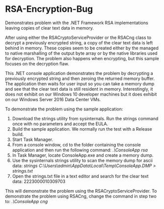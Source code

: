 # RSA-Encryption-Bug
Demonstrates problem with the .NET Framework RSA implementations leaving copies of clear text data in memory.

After using either the RSACryptoServiceProvider or the RSACng class to decrypt a previously encrypted string, a copy of the clear text 
data is left behind in memory. These copies seem to be created either by the managed to native marshalling of the output byte array or
by the native libraries used for decryption. The problem also happens when encrypting, but this sample focuses on the decryption flaw.

This .NET console application demonstrates the problem by decrypting a previously encrypted string and then zeroing the returned 
memory buffer. The application then waits for user input so you can take a memory dump and see that the clear text data is still 
resident in memory. Interestingly, it does not exhibit on our Windows 10 developer machines but it does exhibit on our Windows 
Server 2016 Data Center VMs.

To demonstrate the problem using the sample application:

1. Download the strings utility from sysinternals. Run the strings command once with no parameters and accept the EULA.
2. Build the sample application. We normally run the test with a Release build.
3. Start Task Manager.
4. From a console window, cd to the folder containing the console application and then run the following command: _.\ConsoleApp rsa_
5. In Task Manager, locate ConsoleApp.exe and create a memory dump.
6. Use the sysinternals strings utility to scan the memory dump for ascii data: _strings C:\Users\admin\AppData\Local\Temp\ConsoleApp.DMP > strings.txt_
7. Open the strings.txt file in a text editor and search for the clear text data: 2223000010309703

This will demonstrate the problem using the RSACryptoServiceProvider. To demonstrate the problem using RSACng, change the command in 
step two to: _.\ConsoleApp cng_

